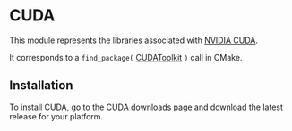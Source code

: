 # CUDA
<!-- TODO: I Need to write the post_load script which automatically installs these libraries with the project.  -->

This module represents the libraries associated with [NVIDIA CUDA](https://developer.nvidia.com/cuda-toolkit).

It corresponds to a `find_package(`
[CUDAToolkit](https://cmake.org/cmake/help/latest/module/FindCUDAToolkit.html) `)` call in CMake.

## Installation

To install CUDA, go to the [CUDA downloads page](https://developer.nvidia.com/cuda-downloads) and
download the latest release for your platform.
